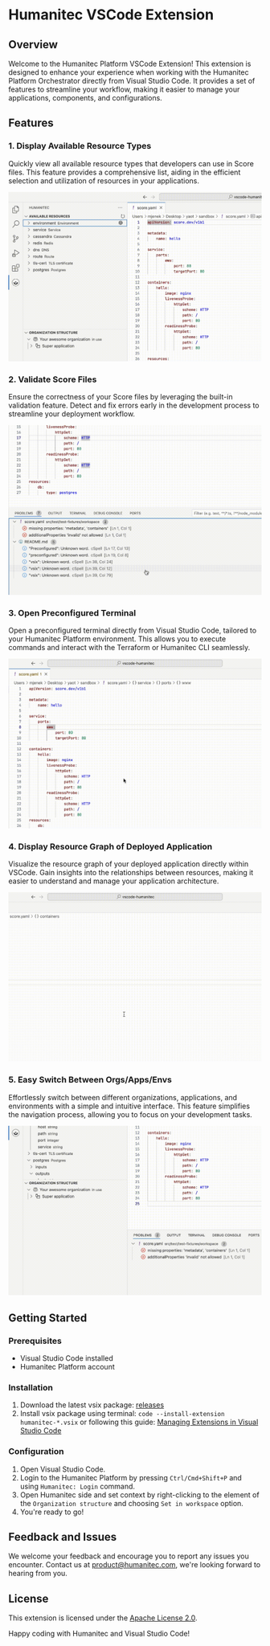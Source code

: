 # Humanitec VSCode Extension

## Overview

Welcome to the Humanitec Platform VSCode Extension! This extension is designed to enhance your experience when working with the Humanitec Platform Orchestrator directly from Visual Studio Code. It provides a set of features to streamline your workflow, making it easier to manage your applications, components, and configurations.

## Features

### 1. Display Available Resource Types

Quickly view all available resource types that developers can use in Score files. This feature provides a comprehensive list, aiding in the efficient selection and utilization of resources in your applications.

![](docs/assets/resources.gif)

### 2. Validate Score Files

Ensure the correctness of your Score files by leveraging the built-in validation feature. Detect and fix errors early in the development process to streamline your deployment workflow.

![](docs/assets/validation.gif)

### 3. Open Preconfigured Terminal

Open a preconfigured terminal directly from Visual Studio Code, tailored to your Humanitec Platform environment. This allows you to execute commands and interact with the Terraform or Humanitec CLI seamlessly.

![](docs/assets/terminal.gif)

### 4. Display Resource Graph of Deployed Application

Visualize the resource graph of your deployed application directly within VSCode. Gain insights into the relationships between resources, making it easier to understand and manage your application architecture.

![](docs/assets/resource-graph.gif)

### 5. Easy Switch Between Orgs/Apps/Envs

Effortlessly switch between different organizations, applications, and environments with a simple and intuitive interface. This feature simplifies the navigation process, allowing you to focus on your development tasks.

![](docs/assets/organization.gif)

## Getting Started

### Prerequisites

- Visual Studio Code installed
- Humanitec Platform account

### Installation

1. Download the latest vsix package: [releases](https://github.com/humanitec/vscode-humanitec/releases/latest)
2. Install vsix package using terminal: `code --install-extension humanitec-*.vsix` or following this guide: [Managing Extensions in Visual Studio Code](https://code.visualstudio.com/docs/editor/extension-marketplace#_install-from-a-vsix)

### Configuration

1. Open Visual Studio Code.
2. Login to the Humanitec Platform by pressing `Ctrl/Cmd+Shift+P` and using `Humanitec: Login` command.
3. Open Humanitec side and set context by right-clicking to the element of the `Organization structure` and choosing `Set in workspace` option.
4. You're ready to go!

## Feedback and Issues

We welcome your feedback and encourage you to report any issues you encounter. Contact us at <product@humanitec.com>, we're looking forward to hearing from you.

## License

This extension is licensed under the [Apache License 2.0](LICENSE).

Happy coding with Humanitec and Visual Studio Code!
